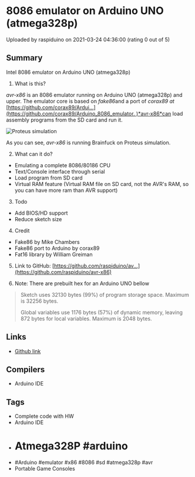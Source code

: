 # 8086 emulator on Arduino UNO (atmega328p)

Uploaded by raspiduino on 2021-03-24 04:36:00 (rating 0 out of 5)

## Summary

Intel 8086 emulator on Arduino UNO (atmega328p)


1. What is this?


*avr-x86* is an 8086 emulator running on Arduino UNO (atmega328p) and upper. The emulator core is based on *fake86*and a port of *corax89 at* [https://github.com/corax89/Ardui...](https://github.com/corax89/Arduino_8086_emulator. )*avr-x86*can load assembly programs from the SD card and run it.


![Proteus simulation](https://user-images.githubusercontent.com/68118236/112129528-1415f400-8bfa-11eb-93f2-7bdf84fe7214.png) 


As you can see, *avr-x86* is running Brainfuck on Proteus simulation.


2. What can it do?


* Emulating a complete 8086/80186 CPU
* Text/Console interface through serial
* Load program from SD card
* Virtual RAM feature (Virtual RAM file on SD card, not the AVR's RAM, so you can have more ram than AVR support)

3. Todo


* Add BIOS/HD support
* Reduce sketch size

4. Credit


* Fake86 by Mike Chambers
* Fake86 port to Arduino by corax89
* Fat16 library by William Greiman

5. Link to GitHub: [https://github.com/raspiduino/av...](https://github.com/raspiduino/avr-x86)


6. Note: There are prebuilt hex for an Arduino UNO bellow



> Sketch uses 32130 bytes (99%) of program storage space. Maximum is 32256 bytes.  
> 
> Global variables use 1176 bytes (57%) of dynamic memory, leaving 872 bytes for local variables. Maximum is 2048 bytes. 
> 
> 
>

## Links

- [Github link](https://github.com/raspiduino/avr-x86)

## Compilers

- Arduino IDE

## Tags

- Complete code with HW
- Arduino IDE
- # Atmega328P #arduino
- #Arduino #emulator #x86 #8086 #sd #atmega328p #avr
- Portable Game Consoles
